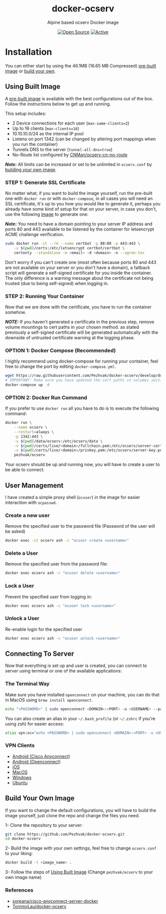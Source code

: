 <div align="center">

# docker-ocserv
Alpine based ocserv Docker image

[![Open Source](https://badges.frapsoft.com/os/v1/open-source.svg?v=103)](https://opensource.org/) [![Active](http://img.shields.io/badge/Status-Active-green.svg)](https://github.com/Pezhvak/docker-ocserv)
</div>

# Installation
You can either start by using the 46.1MB (16.65 MB Compressed) [pre-built image](#using-built-image) or [build your own](#build-your-own-image).

## Using Built Image
A [pre-built image](https://hub.docker.com/layers/pezhvak/ocserv) is available with the best configurations out of the box. Follow the instructions below to get up and running.

This setup includes:
- 2 Device connections for each user (`max-same-clients=2`)
- Up to 16 clients (`max-clients=16`)
- 10.10.10.0/24 as the internal IP pool
- Listens on port 1342 (can be changed by altering port mappings when you run the container)
- Tunnels DNS to the server (`tunnel-all-dns=true`)
- No-Route list configured by [CNMan/ocserv-cn-no-route](https://github.com/CNMan/ocserv-cn-no-route)

***Note:*** All limits can be increased or set to be unlimited in `ocserv.conf` by [building your own image](#build-your-own-image).

### STEP 1: Generate SSL Certificate
No matter what, if you want to build the image yourself, run the pre-built one with `docker run` or with `docker-compose`, in all cases you will need
an SSL certificate, It's up to you how you would like to generate it, perhaps you already have some kind of setup for that on your server,
in case you don't, use the following [image](https://hub.docker.com/r/certbot/certbot/) to generate one:

***Note:*** You need to have a domain pointing to your server IP address and ports 80 and 443 available to be listened by the container for
letsencrypt ACME challenge verification.

```BASH
sudo docker run -it --rm --name certbot -p 80:80 -p 443:443 \
    -v $(pwd)/certs:/etc/letsencrypt certbot/certbot \
    certonly --standalone -m <email> -d <domain> -n --agree-tos
```

Don't worry if you can't create one (most often because ports 80 and 443 are not available on your server or you don't have a domain), a fallback script will generate a self-signed certificate for you inside the container. The only difference is
a warning message about the certificate not being trusted (due to being self-signed) when logging in.

### STEP 2: Running Your Container
Now that we are done with the certificate, you have to run the container somehow.

***NOTE:*** If you haven't generated a certificate in the previous step, remove volume mountings to cert paths in your chosen method. as stated previously
a self-signed certificate will be generated automatically with the downside of untrusted certificate warning at the logging phase.

### OPTION 1: Docker Compose (Recommended)

I highly recommend using docker-compose for running your container, feel free to change the port by editing `docker-compose.yml`.

```BASH
wget https://raw.githubusercontent.com/Pezhvak/docker-ocserv/develop/docker-compose.yml
# IMPORTANT: Make sure you have updated the cert paths in volumes section of the docker-compose.yml before running it.
docker-compose up -d
```

### OPTION 2: Docker Run Command

If you prefer to use `docker run` all you have to do is to execute the following command:

```BASH
docker run \
    --name ocserv \
    --restart=always \
    -p 1342:443 \
    -v $(pwd)/data/ocserv:/etc/ocserv/data \
    -v $(pwd)/certs/live/<domain>/fullchain.pem:/etc/ocserv/server-cert.pem \
    -v $(pwd)/certs/live/<domain>/privkey.pem:/etc/ocserv/server-key.pem \
    pezhvak/ocserv 
```

Your ocserv should be up and running now, you will have to create a user to be able to connect.

## User Management
I have created a simple proxy shell (`ocuser`) in the image for easier interaction with `ocpasswd`.

### Create a new user

Remove the specified user to the password file (Password of the user will be asked)
```BASH
docker exec -it ocserv ash -c "ocuser create <username>"
```

### Delete a User

Remove the specified user from the password file:
```BASH
docker exec ocserv ash -c "ocuser delete <username>"
```

### Lock a User

Prevent the specified user from logging in:
```BASH
docker exec ocserv ash -c "ocuser lock <username>"
```

### Unlock a User

Re-enable login for the specified user
```BASH
docker exec ocserv ash -c "ocuser unlock <username>"
```

## Connecting To Server

Now that everything is set up and user is created, you can connect to server using terminal or one of the available applications:

### The Terminal Way
Make sure you have installed `openconnect` on your machine, you can do that in MacOS using `brew install openconnect`.

```BASH
echo "<PASSWORD>" | sudo openconnect <DOMAIN>:<PORT> -u <USERNAME> --passwd-on-stdin
```
You can also create an alias in your `~/.bash_profile` (or `~/.zshrc` if you're using zsh) for easier access:

```BASH
alias vpn:oc="echo <PASSWORD> | sudo openconnect <DOMAIN>:<PORT> -u <USERNAME> --passwd-on-stdin"
```

### VPN Clients
- [Android (Cisco Anyconnect)](https://play.google.com/store/apps/details?id=com.cisco.anyconnect.vpn.android.avf)
- [Android (Openconnect)](https://play.google.com/store/apps/details?id=com.github.digitalsoftwaresolutions.openconnect)
- [iOS](https://apps.apple.com/us/app/cisco-anyconnect/id1135064690)
- [MacOS](https://www.cisco.com/c/en/us/support/docs/smb/routers/cisco-rv-series-small-business-routers/smb5642-install-cisco-anyconnect-secure-mobility-client-on-a-mac-com-rev1.html)
- [Windows](https://www.cisco.com/c/en/us/support/docs/smb/routers/cisco-rv-series-small-business-routers/smb5686-install-cisco-anyconnect-secure-mobility-client-on-a-windows.html)
- [Ubuntu](https://www.cisco.com/c/en/us/support/docs/smb/routers/cisco-rv-series-small-business-routers/Kmgmt-785-AnyConnect-Linux-Ubuntu.html)

## Build Your Own Image
If you want to change the default configurations, you will have to build the image yourself, just clone the repo and change the files you need.

1- Clone the repository to your server:
```BASH
git clone https://github.com/Pezhvak/docker-ocserv.git
cd docker-ocserv
```

2- Build the image with your own settings, feel free to change `ocserv.conf` to your liking:
```BASH
docker build -t <image_name> .
```

3- Follow the steps of [Using Built Image](#using-built-image) (Change `pezhvak/ocserv` to your own image name)

### References
- [soreana/cisco-anyconnect-server-docker](https://github.com/soreana/cisco-anyconnect-server-docker)
- [TommyLau/docker-ocserv](https://github.com/TommyLau/docker-ocserv)

